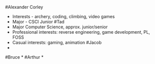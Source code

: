 #Alexander Corley
* Interests - archery, coding, climbing, video games
* Major - CSCI Junior
#Tad
* Major Computer Science, approx. junior/senior
* Professional interests: reverse engineering, game development, PL, FOSS
* Casual interests: gaming, animation
#Jacob
*
#Bruce
*
#Arthur
*
